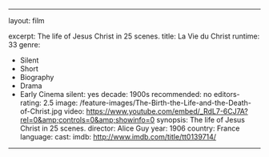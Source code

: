 ---

layout: film

excerpt: The life of Jesus Christ in 25 scenes.
title: La Vie du Christ
runtime: 33
genre:
- Silent
-  Short
- Biography
- Drama
- Early Cinema
silent: yes
decade: 1900s
recommended: no
editors-rating: 2.5
image: /feature-images/The-Birth-the-Life-and-the-Death-of-Christ.jpg
video: https://www.youtube.com/embed/_RdL7-6CJ7A?rel=0&amp;controls=0&amp;showinfo=0
synopsis: The life of Jesus Christ in 25 scenes.
director: Alice Guy
year: 1906
country: France
language:
cast:
imdb: http://www.imdb.com/title/tt0139714/

---